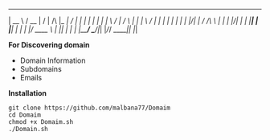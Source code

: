   _____   ____  __  __          _____ __  __ 
 |  __ \ / __ \|  \/  |   /\   |_   _|  \/  |
 | |  | | |  | | \  / |  /  \    | | | \  / |
 | |  | | |  | | |\/| | / /\ \   | | | |\/| |
 | |__| | |__| | |  | |/ ____ \ _| |_| |  | |
 |_____/ \____/|_|  |_/_/    \_\_____|_|  |_|
                                             
                                                 
**For Discovering domain**

* Domain Information
* Subdomains
* Emails

**Installation**
```
git clone https://github.com/malbana77/Domaim
cd Domaim
chmod +x Domaim.sh
./Domain.sh
```
